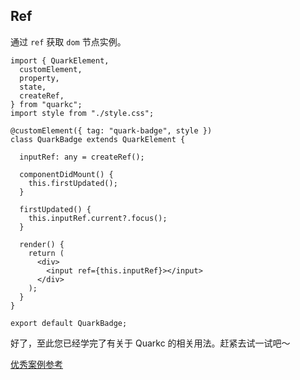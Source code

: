 
## Ref

通过 `ref` 获取 `dom` 节点实例。

```tsx
import { QuarkElement,
  customElement,
  property,
  state,
  createRef,
} from "quarkc";
import style from "./style.css";

@customElement({ tag: "quark-badge", style })
class QuarkBadge extends QuarkElement {

  inputRef: any = createRef();

  componentDidMount() {
    this.firstUpdated();
  }

  firstUpdated() {
    this.inputRef.current?.focus();
  }

  render() {
    return (
      <div>
        <input ref={this.inputRef}></input>
      </div>
    );
  }
}

export default QuarkBadge;
```


好了，至此您已经学完了有关于 Quarkc 的相关用法。赶紧去试一试吧～


[优秀案例参考](#/zh-CN/docs/example)